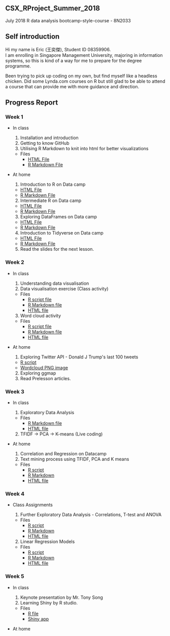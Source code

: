 ## CSX_RProject_Summer_2018
July 2018 R data analysis bootcamp-style-course - 8N2033

## Self introduction
Hi my name is Eric (王奕傑), Student ID 08359906.  
I am enrolling in Singapore Management University, majoring in information systems, so this is kind of a way for me to prepare for the degree programme.  

Been trying to pick up coding on my own, but find myself like a headless chicken. Did some Lynda.com courses on R but still glad to be able to attend a course that can provide me with more guidance and direction.

## Progress Report
### Week 1
* In class
  1. Installation and introduction
  2. Getting to know GitHub
  3. Utilising R Markdown to knit into html for better visualizations
  * Files
    + [HTML File](https://ericwang1998.github.io/CSX_RProject_Summer_2018/week_1/Class_assignment.html)
    + [R Markdown File](https://github.com/ericwang1998/CSX_RProject_Summer_2018/blob/master/week_1/Class_assignment.Rmd)

* At home
  1. Introduction to R on Data camp
  + [HTML File](https://ericwang1998.github.io/CSX_RProject_Summer_2018/week_1/HW/hw1_introtoR.html)
  + [R Markdown File](https://github.com/ericwang1998/CSX_RProject_Summer_2018/blob/master/week_1/HW/hw1_introtoR.Rmd)
  2. Intermediate R on Data camp
  + [HTML File](https://ericwang1998.github.io/CSX_RProject_Summer_2018/week_1/HW/hw2_intermedR.html)
  + [R Markdown File](https://github.com/ericwang1998/CSX_RProject_Summer_2018/blob/master/week_1/HW/hw2_intermedR.Rmd)
  3. Exploring DataFrames on Data camp
  + [HTML File](https://ericwang1998.github.io/CSX_RProject_Summer_2018/week_1/HW/hw3_dataframes.html)
  + [R Markdown File](https://github.com/ericwang1998/CSX_RProject_Summer_2018/blob/master/week_1/HW/hw3_dataframes.Rmd)
  4. Introduction to Tidyverse on Data camp
  + [HTML File](https://ericwang1998.github.io/CSX_RProject_Summer_2018/week_1/HW/hw4_tidyverse.html)
  + [R Markdown File](https://github.com/ericwang1998/CSX_RProject_Summer_2018/blob/master/week_1/HW/hw4_tidyverse.Rmd)
  5. Read the slides for the next lesson. 

### Week 2
* In class
  1. Understanding data visualisation
  2. Data visualisation exercise (Class activity)
  * Files
    + [R script file](https://github.com/ericwang1998/CSX_RProject_Summer_2018/blob/master/week_2/Class_assignment2.R)
    + [R Markdown file](https://github.com/ericwang1998/CSX_RProject_Summer_2018/blob/master/week_2/Class_assignment2.Rmd)
    + [HTML file](https://ericwang1998.github.io/CSX_RProject_Summer_2018/week_2/Class_assignment2.html)
  3. Word cloud activity
  * Files
    + [R script file](https://github.com/ericwang1998/CSX_RProject_Summer_2018/blob/master/week_2/word_cloud/wordcloud.R)
    + [R Markdown file](https://github.com/ericwang1998/CSX_RProject_Summer_2018/blob/master/week_2/word_cloud/wordcloud.Rmd)
    + [HTML file](https://ericwang1998.github.io/CSX_RProject_Summer_2018/week_2/word_cloud/wordcloud.html)

* At home
  1. Exploring Twitter API - Donald J Trump's last 100 tweets
    + [R script](https://github.com/ericwang1998/CSX_RProject_Summer_2018/blob/master/week_2/word_cloud/donald_trump_twitter_wordcloud.R)
    + [Wordcloud PNG image](https://github.com/ericwang1998/CSX_RProject_Summer_2018/blob/master/week_2/word_cloud/Trump_100tweets_1546_13_7_2018.png)
  2. Exploring ggmap
  3. Read Prelesson articles.
 
### Week 3
* In class
  1. Exploratory Data Analysis
    * Files
      + [R Markdown file](https://github.com/ericwang1998/CSX_RProject_Summer_2018/blob/master/week_3/EDA.Rmd)
      + [HTML file](https://ericwang1998.github.io/CSX_RProject_Summer_2018/week_3/EDA.html)
  2. TFIDF -> PCA -> K-means (Live coding)
   
* At home
  1. Correlation and Regression on Datacamp
  2. Text mining process using TFIDF, PCA and K means
   * Files
      + [R script](https://github.com/ericwang1998/CSX_RProject_Summer_2018/blob/master/week_3/TFIDF_PCA_Kmeans.R)
      + [R Markdown](https://github.com/ericwang1998/CSX_RProject_Summer_2018/blob/master/week_3/songs_data/TFIDF_PCA_Kmeans.Rmd)
      + [HTML file](https://ericwang1998.github.io/CSX_RProject_Summer_2018/week_3/songs_data/TFIDF_PCA_Kmeans.html)
      
### Week 4
* Class Assignments
  1. Further Exploratory Data Analysis - Correlations, T-test and ANOVA
    * Files
      + [R script](https://github.com/ericwang1998/CSX_RProject_Summer_2018/blob/master/week_4/Further_EDA.R)
      + [R Markdown](https://github.com/ericwang1998/CSX_RProject_Summer_2018/blob/master/week_4/Further_EDA.Rmd)
      + [HTML file](https://ericwang1998.github.io/CSX_RProject_Summer_2018/week_4/Further_EDA.html)
  
  2. Linear Regression Models 
    * Files
      + [R script](https://github.com/ericwang1998/CSX_RProject_Summer_2018/blob/master/week_4/Linear_models.R)
      + [R Markdown](https://github.com/ericwang1998/CSX_RProject_Summer_2018/blob/master/week_4/Linear_models.Rmd)
      + [HTML file](https://ericwang1998.github.io/CSX_RProject_Summer_2018/week_4/Linear_models.html)

### Week 5
* In class
  1. Keynote presentation by Mr. Tony Song
  2. Learning Shiny by R studio. 
    * Files
      + [R file](https://github.com/ericwang1998/CSX_RProject_Summer_2018/blob/master/week_5/app.R)
      + [Shiny app](https://ericwang6272.shinyapps.io/MyShiny/)

* At home
